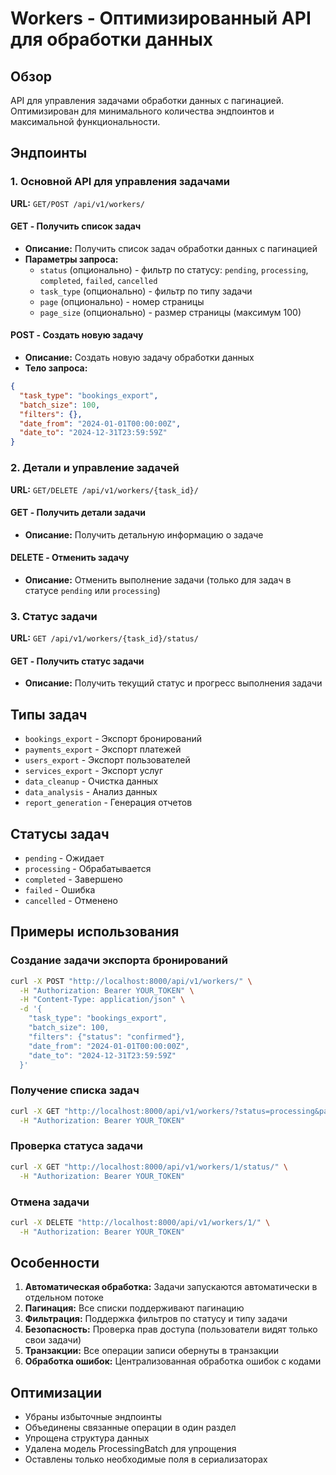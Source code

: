 # Workers - Оптимизированный API для обработки данных

## Обзор

API для управления задачами обработки данных с пагинацией. Оптимизирован для минимального количества эндпоинтов и максимальной функциональности.

## Эндпоинты

### 1. Основной API для управления задачами
**URL:** `GET/POST /api/v1/workers/`

#### GET - Получить список задач
- **Описание:** Получить список задач обработки данных с пагинацией
- **Параметры запроса:**
  - `status` (опционально) - фильтр по статусу: `pending`, `processing`, `completed`, `failed`, `cancelled`
  - `task_type` (опционально) - фильтр по типу задачи
  - `page` (опционально) - номер страницы
  - `page_size` (опционально) - размер страницы (максимум 100)

#### POST - Создать новую задачу
- **Описание:** Создать новую задачу обработки данных
- **Тело запроса:**
```json
{
  "task_type": "bookings_export",
  "batch_size": 100,
  "filters": {},
  "date_from": "2024-01-01T00:00:00Z",
  "date_to": "2024-12-31T23:59:59Z"
}
```

### 2. Детали и управление задачей
**URL:** `GET/DELETE /api/v1/workers/{task_id}/`

#### GET - Получить детали задачи
- **Описание:** Получить детальную информацию о задаче

#### DELETE - Отменить задачу
- **Описание:** Отменить выполнение задачи (только для задач в статусе `pending` или `processing`)

### 3. Статус задачи
**URL:** `GET /api/v1/workers/{task_id}/status/`

#### GET - Получить статус задачи
- **Описание:** Получить текущий статус и прогресс выполнения задачи

## Типы задач

- `bookings_export` - Экспорт бронирований
- `payments_export` - Экспорт платежей
- `users_export` - Экспорт пользователей
- `services_export` - Экспорт услуг
- `data_cleanup` - Очистка данных
- `data_analysis` - Анализ данных
- `report_generation` - Генерация отчетов

## Статусы задач

- `pending` - Ожидает
- `processing` - Обрабатывается
- `completed` - Завершено
- `failed` - Ошибка
- `cancelled` - Отменено

## Примеры использования

### Создание задачи экспорта бронирований
```bash
curl -X POST "http://localhost:8000/api/v1/workers/" \
  -H "Authorization: Bearer YOUR_TOKEN" \
  -H "Content-Type: application/json" \
  -d '{
    "task_type": "bookings_export",
    "batch_size": 100,
    "filters": {"status": "confirmed"},
    "date_from": "2024-01-01T00:00:00Z",
    "date_to": "2024-12-31T23:59:59Z"
  }'
```

### Получение списка задач
```bash
curl -X GET "http://localhost:8000/api/v1/workers/?status=processing&page=1&page_size=20" \
  -H "Authorization: Bearer YOUR_TOKEN"
```

### Проверка статуса задачи
```bash
curl -X GET "http://localhost:8000/api/v1/workers/1/status/" \
  -H "Authorization: Bearer YOUR_TOKEN"
```

### Отмена задачи
```bash
curl -X DELETE "http://localhost:8000/api/v1/workers/1/" \
  -H "Authorization: Bearer YOUR_TOKEN"
```

## Особенности

1. **Автоматическая обработка:** Задачи запускаются автоматически в отдельном потоке
2. **Пагинация:** Все списки поддерживают пагинацию
3. **Фильтрация:** Поддержка фильтров по статусу и типу задачи
4. **Безопасность:** Проверка прав доступа (пользователи видят только свои задачи)
5. **Транзакции:** Все операции записи обернуты в транзакции
6. **Обработка ошибок:** Централизованная обработка ошибок с кодами

## Оптимизации

- Убраны избыточные эндпоинты
- Объединены связанные операции в один раздел
- Упрощена структура данных
- Удалена модель ProcessingBatch для упрощения
- Оставлены только необходимые поля в сериализаторах 